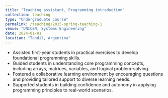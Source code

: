 ```yaml
---
title: "Teaching assistant, Programming introduction"
collection: teaching
type: "Undergraduate course"
permalink: /teaching/2015-spring-teaching-1
venue: "UNICEN, Systems Engineering"
date: 2024-01-01
location: "Tandil, Argentina"
---
```


* Assisted first-year students in practical exercises to develop foundational programming skills.
* Guided students in understanding core programming concepts, including arrays, matrices, variables, and logical problem-solving.
* Fostered a collaborative learning environment by encouraging questions and providing tailored support to diverse learning needs.
* Supported students in building confidence and autonomy in applying programming principles to real-world scenarios.
